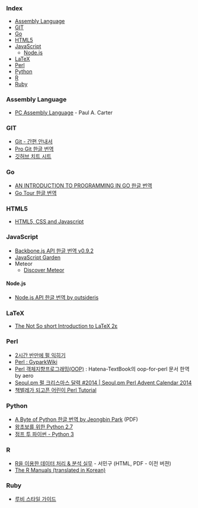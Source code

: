 ### Index

* [Assembly Language](#assembly-language)
* [GIT](#git)
* [Go](#go)
* [HTML5](#html5)
* [JavaScript](#javascript)
  * [Node.js](#nodejs)
* [LaTeX](#latex)
* [Perl](#perl)
* [Python](#python)
* [R](#r)
* [Ruby](#ruby)


### Assembly Language

* [PC Assembly Language](http://drpaulcarter.com/pcasm/) - Paul A. Carter


### GIT

* [Git - 간편 안내서](http://rogerdudler.github.io/git-guide/index.ko.html)
* [Pro Git 한글 번역](http://git-scm.com/book/ko/)
* [깃허브 치트 시트](https://github.com/tiimgreen/github-cheat-sheet/blob/master/README.ko.md)


### Go

* [AN INTRODUCTION TO PROGRAMMING IN GO 한글 번역](http://www.codingnuri.com/golang-book/index.html)
* [Go Tour 한글 번역](http://go-tour-kr.appspot.com)


### HTML5

* [HTML5, CSS and Javascript](http://fromyou.tistory.com/581)


### JavaScript

* [Backbone.js API 한글 번역 v0.9.2](http://iwidgets.kr/document/backbonejs.html)
* [JavaScript Garden](http://bonsaiden.github.io/JavaScript-Garden/ko)
* Meteor
  * [Discover Meteor](http://kr.discovermeteor.com)


#### Node.js

* [Node.js API 한글 번역 by outsideris](http://nodejs.sideeffect.kr/docs/)


### LaTeX

* [The Not So short Introduction to LaTeX 2ε](http://www.ctan.org/tex-archive/info/lshort/korean)


### Perl

* [2시간 반만에 펄 익히기](http://qntm.org/files/perl/perl_kr.html)
* [Perl : GyparkWiki](http://gypark.pe.kr/wiki/Perl)
* [Perl 객체지향프로그래밍(OOP)](https://github.com/aero/perl_docs/blob/master/hatena_perl_oop.md) : Hatena-TextBook의 oop-for-perl 문서 한역 by aero
* [Seoul.pm 펄 크리스마스 달력 #2014 | Seoul.pm Perl Advent Calendar 2014](http://advent.perl.kr/2014/)
* [책벌레가 되고픈 어린이 Perl Tutorial](http://eriny.net/p/perl)


### Python

* [A Byte of Python 한글 번역 by Jeongbin Park](http://byteofpython-korean.sourceforge.net/byte_of_python.pdf) (PDF)
* [왕초보를 위한 Python 2.7](https://wikidocs.net/book/2)
* [점프 투 파이썬 - Python 3](https://wikidocs.net/book/1)


### R

* [R을 이용한 데이터 처리 & 분석 실무](http://r4pda.co.kr) - 서민구 (HTML, PDF - 이전 버젼)
* [The R Manuals (translated in Korean)](http://www.openstatistics.net)


### Ruby

* [루비 스타일 가이드](https://github.com/dalzony/ruby-style-guide/blob/master/README-koKR.md)
